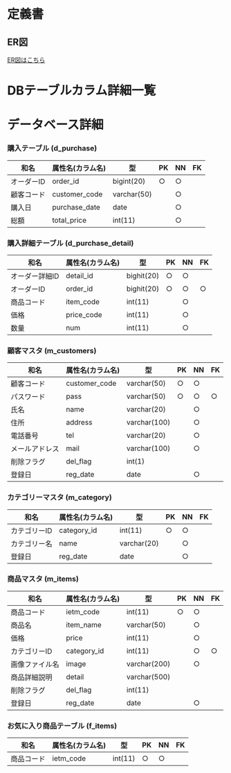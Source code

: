 # 定義書
## ER図

[ER図はこちら](https://github.com/Aso2001001/2021sys-design/blob/main/src/md/ERsite.md "ER図はこちら")

# DBテーブルカラム詳細一覧

# データベース詳細

### 購入テーブル (d_purchase)

|和名|属性名(カラム名)|型|PK|NN|FK|
|-|-|-|-|-|-|
|オーダーID|order_id|bigint(20)|○|○||
|顧客コード|customer_code|varchar(50)||○||
|購入日|purchase_date|date||○||
|総額|total_price|int(11)||○||

### 購入詳細テーブル (d_purchase_detail)

|和名|属性名(カラム名)|型|PK|NN|FK|
|-|-|-|-|-|-|
|オーダー詳細ID|detail_id|bighit(20)|○|○||
|オーダーID|order_id|bighit(20)|○|○|○|
|商品コード|item_code|int(11)||○||
|価格|price_code|int(11)||○||
|数量|num|int(11)||○||

### 顧客マスタ (m_customers)

|和名|属性名(カラム名)|型|PK|NN|FK|
|-|-|-|-|-|-|
|顧客コード|customer_code|varchar(50)|○|○||
|パスワード|pass|varchar(50)|○|○|○|
|氏名|name|varchar(20)||○||
|住所|address|varchar(100)||○||
|電話番号|tel|varchar(20)||○||
|メールアドレス|mail|varchar(100)||○||
|削除フラグ|del_flag|int(1)||||
|登録日|reg_date|date||○||

### カテゴリーマスタ (m_category)

|和名|属性名(カラム名)|型|PK|NN|FK|
|-|-|-|-|-|-|
|カテゴリーID|category_id|int(11)|○|○||
|カテゴリー名|name|varchar(20)||○||
|登録日|reg_date|date||○||

### 商品マスタ (m_items)

|和名|属性名(カラム名)|型|PK|NN|FK|
|-|-|-|-|-|-|
|商品コード|ietm_code|int(11)|○|○||
|商品名|item_name|varchar(50)||○||
|価格|price|int(11)||○||
|カテゴリーID|category_id|int(11)||○|○|
|画像ファイル名|image|varchar(200)||○||
|商品詳細説明|detail|varchar(500)||||
|削除フラグ|del_flag|int(11)||||
|登録日|reg_date|date||○||

### お気に入り商品テーブル (f_items)

|和名|属性名(カラム名)|型|PK|NN|FK|
|-|-|-|-|-|-|
|商品コード|ietm_code|int(11)|○|○||
